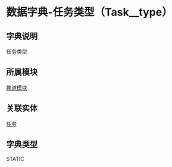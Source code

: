 # 数据字典-任务类型（Task__type）
## 字典说明
任务类型

## 所属模块
[禅道模块](../module/zentao)

## 关联实体
[任务](../module/zentao/Task)

## 字典类型
STATIC




